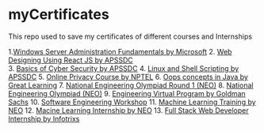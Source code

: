 
# myCertificates
This repo used to save my certificates of different courses and Internships

1.[Windows Server Administration Fundamentals by Microsoft](https://github.com/Y-Likitha/My-Certificates/blob/main/Windows%20Server%20Administration%20Fundamentals%20.pdf)
2. [Web Designing Using React JS by APSSDC](https://github.com/Y-Likitha/My-Certificates/blob/main/Web%20Designing.pdf)\
3. [Basics of Cyber Security by APSSDC](https://github.com/Y-Likitha/My-Certificates/blob/main/Basics%20of%20Cyber%20Security.pdf)
4. [Linux and Shell Scripting by APSSDC](https://github.com/Y-Likitha/My-Certificates/blob/main/Linux%20and%20Shell%20Scripting%20certificate.pdf)
5. [Online Privacy Course by NPTEL](https://github.com/Y-Likitha/My-Certificates/blob/main/Online%20Privacy%20(%20NPTEL%20).pdf)
6. [Oops concepts in Java by Great Learning](https://github.com/Y-Likitha/My-Certificates/blob/main/Great%20learning%20oops%20in%20Java.pdf)
7. [National Engineering Olympiad Round 1 (NEO)](https://github.com/Y-Likitha/My-Certificates/blob/main/NEO-Round1-Certificate.pdf)
8. [National Engineering Olympiad (NEO)](https://github.com/Y-Likitha/My-Certificates/blob/main/NEO-participation-certificate.pdf)
9. [Engineering Virtual Program by Goldman Sachs](https://github.com/Y-Likitha/My-Certificates/blob/main/Goldman%20Sachs%20Certificate.pdf)
10. [Software Engineering Workshop](https://github.com/Y-Likitha/My-Certificates/blob/main/Two%20days%20workshop%20of%20sneak%20peek%20into%20software.pdf)
11. [Machine Learning Training by NEO](https://github.com/Y-Likitha/My-Certificates/blob/main/ML%20internship.pdf)
12. [Macine Learning Internship by NEO](https://github.com/Y-Likitha/My-Certificates/blob/main/Machine%20Learning%20Internship.pdf)
13. [Full Stack Web Developer Internship by Infotrixs](https://github.com/Y-Likitha/My-Certificates/blob/main/Full%20Stack%20Web%20Developer%20Internship%20Certificate.pdf)
